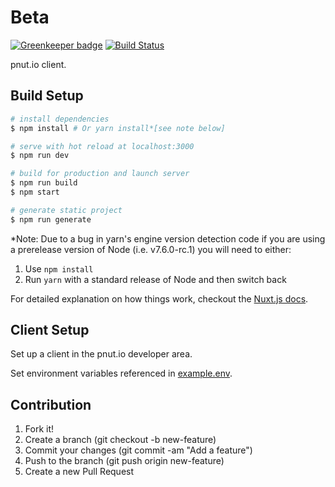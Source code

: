 # Beta

[![Greenkeeper badge](https://badges.greenkeeper.io/sunya9/beta.svg)](https://greenkeeper.io/)
[![Build Status](https://travis-ci.org/sunya9/beta.svg?branch=master)](https://travis-ci.org/sunya9/beta)

pnut.io client.

## Build Setup

``` bash
# install dependencies
$ npm install # Or yarn install*[see note below]

# serve with hot reload at localhost:3000
$ npm run dev

# build for production and launch server
$ npm run build
$ npm start

# generate static project
$ npm run generate
```

*Note: Due to a bug in yarn's engine version detection code if you are
using a prerelease version of Node (i.e. v7.6.0-rc.1) you will need to either:
  1. Use `npm install`
  2. Run `yarn` with a standard release of Node and then switch back

For detailed explanation on how things work, checkout the [Nuxt.js docs](https://github.com/nuxt/nuxt.js).


## Client Setup

Set up a client in the pnut.io developer area.

Set environment variables referenced in [example.env](example.env).

## Contribution
1. Fork it!
2. Create a branch (git checkout -b new-feature)
3. Commit your changes (git commit -am "Add a feature")
4. Push to the branch (git push origin new-feature)
5. Create a new Pull Request
